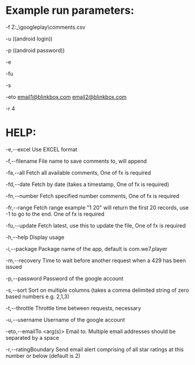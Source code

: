 Example run parameters:
==============
-f  Z:\_\googleplay\comments.csv

-u ((android login))

-p ((android password))

-e

-fu

-s

-eto email1@blinkbox.com email2@blinkbox.com

-r 4


HELP:
==============
-e,--excel                  Use EXCEL format
 
 -f,--filename <arg>         File name to save comments to, will append
 
 -fa,--all                   Fetch all available comments, One of fx is
                             required
                             
 -fd,--date <arg>            Fetch by date (takes a timestamp, One of fx
                             is required)
                             
 -fn,--number <arg>          Fetch specified number comments, One of fx is
                             required
                             
 -fr,--range <arg>           Fetch range example "1 20" will return the
                             first 20 records, use -1 to go to the end.
                             One of fx is required
                             
 -fu,--update                Fetch latest, use this to update the file,
                             One of fx is required
                             
 -h,--help                   Display usage
 
 -i,--package <arg>          Package name of the app, default is
                             com.we7.player
                             
 -m,--recovery <arg>         Time to wait before another request when a
                             429 has been issued
                             
 -p,--password <arg>         Password of the google account
 
 -s,--sort                   Sort on multiple columns (takes a comma
                             delimited string of zero based numbers e.g.
                             2,1,3)
                             
 -t,--throttle <arg>         Throttle time between requests, necessary
 
 -u,--username <arg>         Username of the google account
 
 -eto,--emailTo <arg(s)>     Email to. Multiple email addresses should be
                             separated by a space
                             
 -r,--ratingBoundary <arg>   Send email alert comprising of all star
                             ratings at this number or below (default is
                             2)
